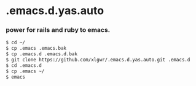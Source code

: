.emacs.d.yas.auto
=================
### power for rails and ruby to emacs.

```bash
$ cd ~/
$ cp .emacs .emacs.bak
$ cp .emacs.d .emacs.d.bak
$ git clone https://github.com/xlgwr/.emacs.d.yas.auto.git .emacs.d
$ cd .emacs.d
$ cp .emacs ~/
$ emacs
```
